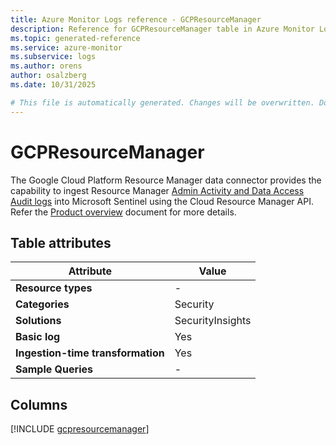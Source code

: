 ```yaml
---
title: Azure Monitor Logs reference - GCPResourceManager
description: Reference for GCPResourceManager table in Azure Monitor Logs.
ms.topic: generated-reference
ms.service: azure-monitor
ms.subservice: logs
ms.author: orens
author: osalzberg
ms.date: 10/31/2025

# This file is automatically generated. Changes will be overwritten. Do not change this file directly.
---
```


# GCPResourceManager

The Google Cloud Platform Resource Manager data connector provides the capability to ingest Resource Manager [Admin Activity and Data Access Audit logs](https://cloud.google.com/resource-manager/docs/audit-logging) into Microsoft Sentinel using the Cloud Resource Manager API. Refer the [Product overview](https://cloud.google.com/resource-manager/docs/cloud-platform-resource-hierarchy) document for more details.


## Table attributes

|Attribute|Value|
|---|---|
|**Resource types**|-|
|**Categories**|Security|
|**Solutions**| SecurityInsights|
|**Basic log**|Yes|
|**Ingestion-time transformation**|Yes|
|**Sample Queries**|-|



## Columns
  
[!INCLUDE [gcpresourcemanager](~/reusable-content/ce-skilling/azure/includes/azure-monitor/reference/tables/gcpresourcemanager-include.md)]
